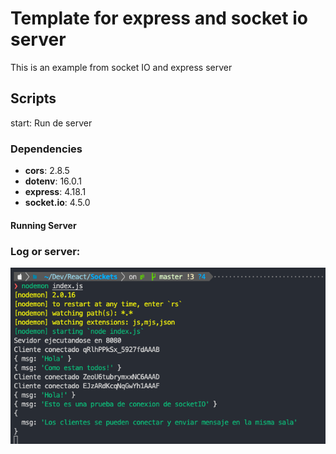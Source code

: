 # Template for express and socket io server


This is an example from socket IO and express server


## Scripts

start: Run de server


### Dependencies

* **cors**: 2.8.5
* **dotenv**: 16.0.1
* **express**: 4.18.1
* **socket.io**: 4.5.0


#### Running Server

### Log or server:

![1653589036851.png](image/Readme/1653589036851.png)
